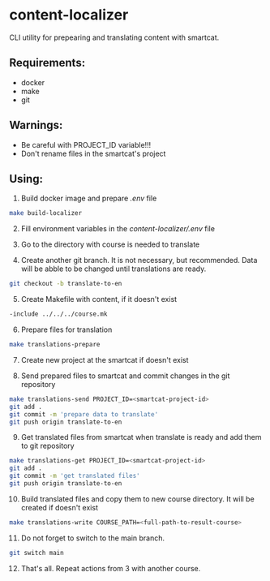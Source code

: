 # content-localizer

CLI utility for prepearing and translating content with smartcat.

## Requirements:

* docker
* make
* git

## Warnings:

* Be careful with PROJECT_ID variable!!!
* Don't rename files in the smartcat's project

## Using:

1. Build docker image and prepare *.env* file

```bash
make build-localizer
```

2. Fill environment variables in the *content-localizer/.env* file

3. Go to the directory with course is needed to translate

4. Create another git branch. It is not necessary, but recommended. Data will be abble to be changed until translations are ready.

```bash
git checkout -b translate-to-en
```

5. Create Makefile with content, if it doesn't exist

```bash
-include ../../../course.mk
```

6. Prepare files for translation

```bash
make translations-prepare
```

7. Create new project at the smartcat if doesn't exist

8. Send prepared files to smartcat and commit changes in the git repository

```bash
make translations-send PROJECT_ID=<smartcat-project-id>
git add .
git commit -m 'prepare data to translate'
git push origin translate-to-en
```

9. Get translated files from smartcat when translate is ready and add them to git repository

```bash
make translations-get PROJECT_ID=<smartcat-project-id>
git add .
git commit -m 'get translated files'
git push origin translate-to-en
```

10. Build translated files and copy them to new course directory. It will be created if doesn't exist

```bash
make translations-write COURSE_PATH=<full-path-to-result-course>
```

11. Do not forget to switch to the main branch.

```bash
git switch main
```

12. That's all. Repeat actions from 3 with another course.
